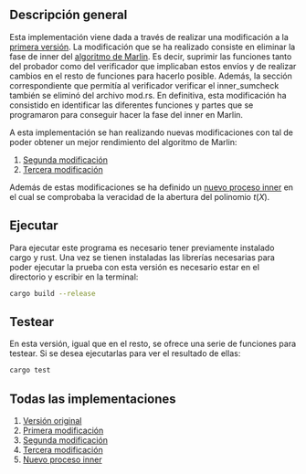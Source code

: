 ## Descripción general
Esta implementación viene dada a través de realizar una modificación a la [primera versión](https://github.com/SaraSorianoRossa/Marlin-v1). 
La modificación que se ha realizado consiste en eliminar la fase de inner del [algoritmo de Marlin](https://github.com/arkworks-rs/marlin). 
Es decir, suprimir las funciones tanto del probador como del verificador que implicaban estos envíos y de realizar cambios en el resto de funciones para hacerlo posible. 
Además, la sección correspondiente que permitía al verificador verificar el inner_sumcheck también se eliminó del archivo mod.rs. 
En definitiva, esta modificación ha consistido en identificar las diferentes funciones y partes que se programaron para conseguir hacer la fase del inner en Marlin.

A esta implementación se han realizando nuevas modificaciones con tal de poder obtener un mejor rendimiento del algoritmo de Marlin:
1. [Segunda modificación](https://github.com/SaraSorianoRossa/Marlin-v3)
2. [Tercera modificación](https://github.com/SaraSorianoRossa/Marlin-v4)

Además de estas modificaciones se ha definido un [nuevo proceso inner](https://github.com/SaraSorianoRossa/New-inner) en el cual se comprobaba la veracidad de la abertura del polinomio $t(X)$.

## Ejecutar
Para ejecutar este programa es necesario tener previamente instalado cargo y rust. Una vez se tienen instaladas las librerías necesarias para poder ejecutar la prueba con esta versión es necesario estar en el directorio y escribir en la terminal:
```sh
cargo build --release
```

## Testear
En esta versión, igual que en el resto, se ofrece una serie de funciones para testear. Si se desea ejecutarlas para ver el resultado de ellas:
```sh
cargo test
```

## Todas las implementaciones
1. [Versión original](https://github.com/SaraSorianoRossa/Marlin-v1)
2. [Primera modificación](https://github.com/SaraSorianoRossa/Marlin-v2)
3. [Segunda modificación](https://github.com/SaraSorianoRossa/Marlin-v3)
4. [Tercera modificación](https://github.com/SaraSorianoRossa/Marlin-v4)
5. [Nuevo proceso inner](https://github.com/SaraSorianoRossa/New-inner)
